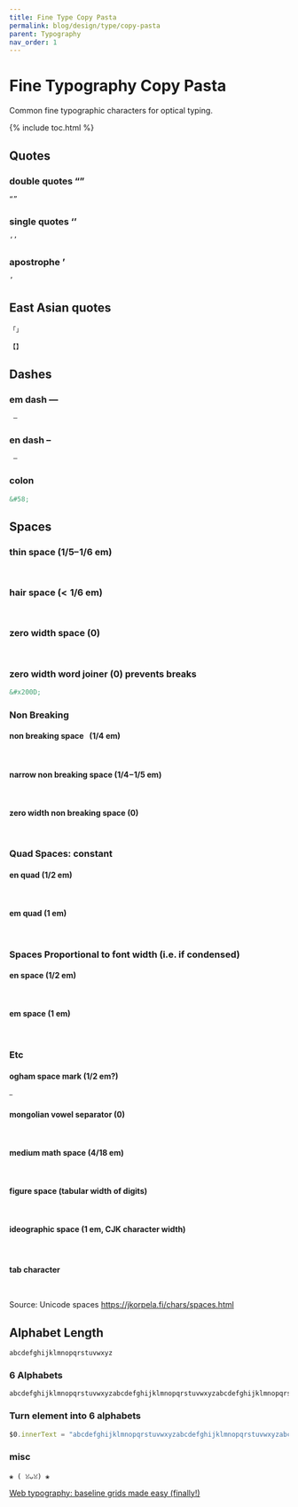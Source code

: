 ```yaml
---
title: Fine Type Copy Pasta
permalink: blog/design/type/copy-pasta
parent: Typography
nav_order: 1
---
```


# Fine Typography Copy Pasta

Common fine typographic characters for optical typing.

{% include toc.html %}

## Quotes
### double quotes “”
```
“”
```
### single quotes ‘’
```
‘’
```
### apostrophe ’
```
’
```

## East Asian quotes

```
「」
```

```
【】
```

## Dashes
### em dash —
```
 — 
```
### en dash –
```
 – 
```

### colon
```xml
&#58;
```

## Spaces
### thin space (1/5– 1/6 em)
```
 
```

### hair space (<  1/6 em)
```
 
```

### zero width space (0)
```
​
```

### zero width word joiner (0) prevents breaks
```xml
&#x200D;
```

### Non Breaking
#### non breaking space &nbsp; (1/4 em)
```
 
```
#### narrow non breaking space (1/4 – 1/5 em)
```
 
```
#### zero width non breaking space (0)
```
﻿
```
### Quad Spaces: constant
#### en quad (1/2 em)
```
 
```
#### em quad (1 em)
```
 
```
### Spaces Proportional to font width (i.e. if condensed)
#### en space (1/2 em)
```
  
```
#### em space (1 em)
```
 
```

### Etc
#### ogham space mark (1/2 em?)
```
 
```
#### mongolian vowel separator (0)
```
᠎
```
#### medium math space (4/18 em)
```
 
```
#### figure space (tabular width of digits)
```
 
```
#### ideographic space (1 em, CJK character width)
```
 　
```
#### tab character
```
	
```
Source: Unicode spaces https://jkorpela.fi/chars/spaces.html

## Alphabet Length
```
abcdefghijklmnopqrstuvwxyz
```
### 6 Alphabets
```
abcdefghijklmnopqrstuvwxyzabcdefghijklmnopqrstuvwxyzabcdefghijklmnopqrstuvwxyzabcdefghijklmnopqrstuvwxyzabcdefghijklmnopqrstuvwxyzabcdefghijklmnopqrstuvwxyz
```
### Turn element into 6 alphabets
```js
$0.innerText = "abcdefghijklmnopqrstuvwxyzabcdefghijklmnopqrstuvwxyzabcdefghijklmnopqrstuvwxyzabcdefghijklmnopqrstuvwxyzabcdefghijklmnopqrstuvwxyzabcdefghijklmnopqrstuvwxyz"
```


### misc
```
❀ (⁠ ⁠ꈍ⁠ᴗ⁠ꈍ⁠) ❀
```

[Web typography: baseline grids made easy (finally!)](https://maketypework.com/web-typography-baseline-grids-made-easy/) 

